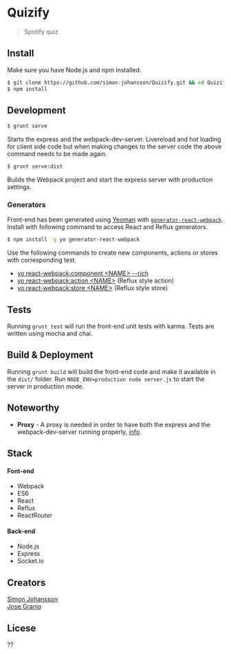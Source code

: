 # Quizify

> Spotify quiz

## Install
Make sure you have Node.js and npm installed.

```bash
$ git clone https://github.com/simon-johansson/Quizify.git && cd Quizify
$ npm install
```

## Development
```bash
$ grunt serve
```
Starts the express and the webpack-dev-server. Livereload and hot loading for client side code but when making changes to the server code the above command needs to be made again.

```bash
$ grunt serve:dist
```
Builds the Webpack project and start the express server with production settings.

### Generators
Front-end has been generated using [Yeoman](http://yeoman.io/) with [`generator-react-webpack`](https://github.com/newtriks/generator-react-webpack). Install with following command to access React and Reflux generators.

```bash
$ npm install -g yo generator-react-webpack
```
Use the following commands to create new components, actions or stores with corresponding test.

* [yo react-webpack:component \<NAME> --rich](https://github.com/newtriks/generator-react-webpack#component)
* [yo react-webpack:action \<NAME>](https://github.com/newtriks/generator-react-webpack#action) (Reflux style action)
* [yo react-webpack:store \<NAME>](https://github.com/newtriks/generator-react-webpack#store) (Reflux style store)


## Tests
Running `grunt test` will run the front-end unit tests with karma. Tests are written using mocha and chai.

## Build & Deployment
Running `grunt build` will build the front-end code and make it available in the `dist/` folder. Run `NODE_ENV=production node server.js` to start the server in production mode.

## Noteworthy
* **Proxy** - A proxy is needed in order to have both the express and the webpack-dev-server running properly, [info](http://www.christianalfoni.com/articles/2015_04_19_The-ultimate-webpack-setup).

## Stack
#### Font-end
* Webpack
* ES6
* React
* Reflux
* ReactRouter

#### Back-end
* Node.js
* Express
* Socket.io

## Creators
[Simon Johansson](https://github.com/simon-johansson) <br>
[Jose Granjo](https://github.com/josegranjo)

## Licese
??
